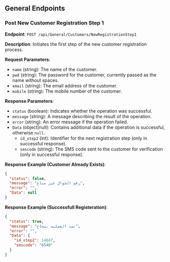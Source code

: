 ## General Endpoints

### Post New Customer Registration Step 1

**Endpoint**: `POST /api/General/Customers/NewRegistrationStep1`

**Description**: Initiates the first step of the new customer registration process.

**Request Parameters**:
- `name` (string): The name of the customer.
- `pwd` (string): The password for the customer, currently passed as the name without spaces.
- `email` (string): The email address of the customer.
- `mobile` (string): The mobile number of the customer.

**Response Parameters**:
- `status` (boolean): Indicates whether the operation was successful.
- `message` (string): A message describing the result of the operation.
- `error` (string): An error message if the operation failed.
- `Data` (object|null): Contains additional data if the operation is successful, otherwise `null`.
  - `id_step2` (int): Identifier for the next registration step (only in successful response).
  - `smscode` (string): The SMS code sent to the customer for verification (only in successful response).

**Response Example (Customer Already Exists)**:
```json
{
  "status": false,
  "message": "رقم الجوال غير متاح",
  "error": "",
  "Data": null
}
```

**Response Example (Successfull Registeration)**:
```json
{
  "status": true,
  "message": "تمت العمليه بنجاح",
  "error": "",
  "Data": {
    "id_step2": 14847,
    "smscode": "6540"
  }
}
```
